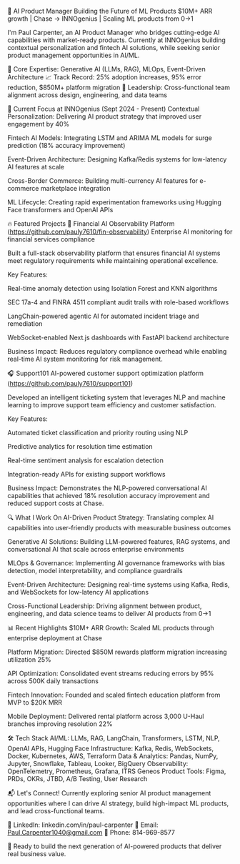 👋 AI Product Manager Building the Future of ML Products
$10M+ ARR growth | Chase → INNOgenius | Scaling ML products from 0→1

I'm Paul Carpenter, an AI Product Manager who bridges cutting-edge AI capabilities with market-ready products. Currently at INNOgenius building contextual personalization and fintech AI solutions, while seeking senior product management opportunities in AI/ML.

🎯 Core Expertise: Generative AI (LLMs, RAG), MLOps, Event-Driven Architecture
📈 Track Record: 25% adoption increases, 95% error reduction, $850M+ platform migration
🤝 Leadership: Cross-functional team alignment across design, engineering, and data teams

🚀 Current Focus at INNOgenius (Sept 2024 - Present)
Contextual Personalization: Delivering AI product strategy that improved user engagement by 40%

Fintech AI Models: Integrating LSTM and ARIMA ML models for surge prediction (18% accuracy improvement)

Event-Driven Architecture: Designing Kafka/Redis systems for low-latency AI features at scale

Cross-Border Commerce: Building multi-currency AI features for e-commerce marketplace integration

ML Lifecycle: Creating rapid experimentation frameworks using Hugging Face transformers and OpenAI APIs

🔥 Featured Projects
🏦 Financial AI Observability Platform (https://github.com/pauly7610/fin-observability)
Enterprise AI monitoring for financial services compliance

Built a full-stack observability platform that ensures financial AI systems meet regulatory requirements while maintaining operational excellence.

Key Features:

Real-time anomaly detection using Isolation Forest and KNN algorithms

SEC 17a-4 and FINRA 4511 compliant audit trails with role-based workflows

LangChain-powered agentic AI for automated incident triage and remediation

WebSocket-enabled Next.js dashboards with FastAPI backend architecture

Business Impact: Reduces regulatory compliance overhead while enabling real-time AI system monitoring for risk management.

🎧 Support101
AI-powered customer support optimization platform (https://github.com/pauly7610/support101)

Developed an intelligent ticketing system that leverages NLP and machine learning to improve support team efficiency and customer satisfaction.

Key Features:

Automated ticket classification and priority routing using NLP

Predictive analytics for resolution time estimation

Real-time sentiment analysis for escalation detection

Integration-ready APIs for existing support workflows

Business Impact: Demonstrates the NLP-powered conversational AI capabilities that achieved 18% resolution accuracy improvement and reduced support costs at Chase.

🔍 What I Work On
AI-Driven Product Strategy: Translating complex AI capabilities into user-friendly products with measurable business outcomes

Generative AI Solutions: Building LLM-powered features, RAG systems, and conversational AI that scale across enterprise environments

MLOps & Governance: Implementing AI governance frameworks with bias detection, model interpretability, and compliance guardrails

Event-Driven Architecture: Designing real-time systems using Kafka, Redis, and WebSockets for low-latency AI applications

Cross-Functional Leadership: Driving alignment between product, engineering, and data science teams to deliver AI products from 0→1

📊 Recent Highlights
$10M+ ARR Growth: Scaled ML products through enterprise deployment at Chase

Platform Migration: Directed $850M rewards platform migration increasing utilization 25%

API Optimization: Consolidated event streams reducing errors by 95% across 500K daily transactions

Fintech Innovation: Founded and scaled fintech education platform from MVP to $20K MRR

Mobile Deployment: Delivered rental platform across 3,000 U-Haul branches improving resolution 22%

🛠️ Tech Stack
AI/ML: LLMs, RAG, LangChain, Transformers, LSTM, NLP, OpenAI APIs, Hugging Face
Infrastructure: Kafka, Redis, WebSockets, Docker, Kubernetes, AWS, Terraform
Data & Analytics: Pandas, NumPy, Jupyter, Snowflake, Tableau, Looker, BigQuery
Observability: OpenTelemetry, Prometheus, Grafana, ITRS Geneos
Product Tools: Figma, PRDs, OKRs, JTBD, A/B Testing, User Research

📬 Let's Connect!
Currently exploring senior AI product management opportunities where I can drive AI strategy, build high-impact ML products, and lead cross-functional teams.

🔗 LinkedIn: linkedin.com/in/paul-carpenter
📧 Email: Paul.Carpenter1040@gmail.com
📱 Phone: 814-969-8577

🚀 Ready to build the next generation of AI-powered products that deliver real business value.
